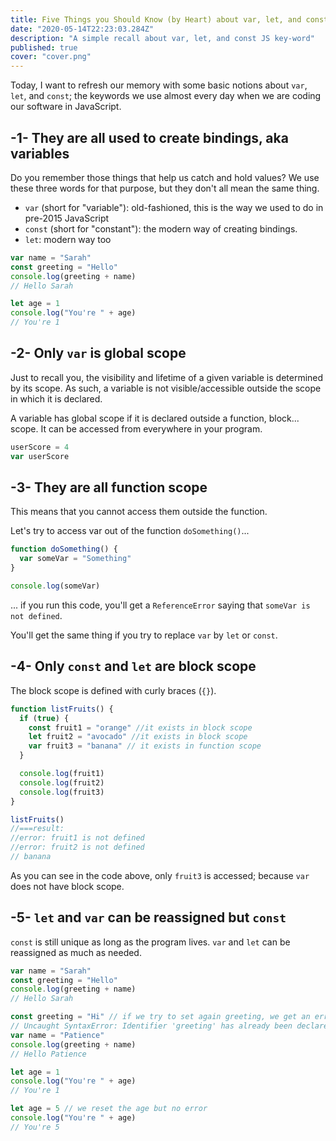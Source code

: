 ```yaml
---
title: Five Things you Should Know (by Heart) about var, let, and const in JavaScript
date: "2020-05-14T22:23:03.284Z"
description: "A simple recall about var, let, and const JS key-word"
published: true
cover: "cover.png"
---
```


Today, I want to refresh our memory with some basic notions about `var`, `let`, and `const`; the keywords we use almost every day when we are coding our software in JavaScript.

## -1- They are all used to create bindings, aka variables

Do you remember those things that help us catch and hold values? We use these three words for that purpose, but they don't all mean the same thing.

- `var` (short for "variable"): old-fashioned, this is the way we used to do in pre-2015 JavaScript
- `const` (short for "constant"): the modern way of creating bindings.
- `let`: modern way too

```javascript
var name = "Sarah"
const greeting = "Hello"
console.log(greeting + name)
// Hello Sarah

let age = 1
console.log("You're " + age)
// You're 1
```

## -2- Only `var` is global scope

Just to recall you, the visibility and lifetime of a given variable is determined by its scope. As such, a variable is not visible/accessible outside the scope in which it is declared.

A variable has global scope if it is declared outside a function, block... scope. It can be accessed from everywhere in your program.

```javascript
userScore = 4
var userScore
```

## -3- They are all function scope

This means that you cannot access them outside the function.

Let's try to access var out of the function `doSomething()`...

```js
function doSomething() {
  var someVar = "Something"
}

console.log(someVar)
```

... if you run this code, you'll get a `ReferenceError` saying that `someVar is not defined`.

You'll get the same thing if you try to replace `var` by `let` or `const`.

## -4- Only `const` and `let` are block scope

The block scope is defined with curly braces (`{}`).

```js
function listFruits() {
  if (true) {
    const fruit1 = "orange" //it exists in block scope
    let fruit2 = "avocado" //it exists in block scope
    var fruit3 = "banana" // it exists in function scope
  }

  console.log(fruit1)
  console.log(fruit2)
  console.log(fruit3)
}

listFruits()
//===result:
//error: fruit1 is not defined
//error: fruit2 is not defined
// banana
```

As you can see in the code above, only `fruit3` is accessed; because `var` does not have block scope.

## -5- `let` and `var` can be reassigned but `const`

`const` is still unique as long as the program lives. `var` and `let` can be reassigned as much as needed.

```javascript
var name = "Sarah"
const greeting = "Hello"
console.log(greeting + name)
// Hello Sarah

const greeting = "Hi" // if we try to set again greeting, we get an error
// Uncaught SyntaxError: Identifier 'greeting' has already been declared
var name = "Patience"
console.log(greeting + name)
// Hello Patience

let age = 1
console.log("You're " + age)
// You're 1

let age = 5 // we reset the age but no error
console.log("You're " + age)
// You're 5
```
